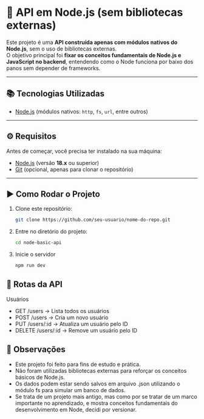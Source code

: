 # 🚀 API em Node.js (sem bibliotecas externas)

Este projeto é uma **API construída apenas com módulos nativos do Node.js**, sem o uso de bibliotecas externas.  
O objetivo principal foi **fixar os conceitos fundamentais de Node.js e JavaScript no backend**, entendendo como o Node funciona por baixo dos panos sem depender de frameworks.

---

## 📚 Tecnologias Utilizadas
- [Node.js](https://nodejs.org) (módulos nativos: `http`, `fs`, `url`, entre outros)

---

## ⚙️ Requisitos
Antes de começar, você precisa ter instalado na sua máquina:

- [Node.js](https://nodejs.org/en/) (versão **18.x** ou superior)  
- [Git](https://git-scm.com/) (opcional, apenas para clonar o repositório)

---

## ▶️ Como Rodar o Projeto

1. Clone este repositório:
   ```bash
   git clone https://github.com/seu-usuario/nome-do-repo.git

2. Entre no diretório do projeto:
   ```bash
   cd node-basic-api
3. Inicie o servidor
   ```bash
   npm run dev
   
## 📡 Rotas da API
Usuários
- GET /users → Lista todos os usuários
- POST /users → Cria um novo usuário
- PUT /users/:id → Atualiza um usuário pelo ID
- DELETE /users/:id → Remove um usuário pelo ID

## 📝 Observações
- Este projeto foi feito para fins de estudo e prática.
- Não foram utilizadas bibliotecas externas para reforçar os conceitos básicos de Node.js.
- Os dados podem estar sendo salvos em arquivo .json utilizando o módulo fs para simular um banco de dados.
- Se trata de um projeto mais antigo, mas como por se tratar de um marco importante no aprendizado, e mostra conceitos fundamentais do desenvolvimento em Node, decidi por versionar.
